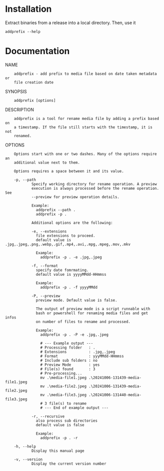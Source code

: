 ﻿# Installation

Extract binaries from a release into a local directory. Then, use it

`addprefix --help` 

# Documentation

NAME

        addprefix - add prefix to media file based on date taken metadata or 
        file creation date

SYNOPSIS

        addprefix [options]

DESCRIPTION

        addprefix is a tool for rename media file by adding a prefix based on
        a timestamp. If the file still starts with the timestamp, it is not
        renamed.

OPTIONS

        Options start with one or two dashes. Many of the options require an 
        additional value next to them.

        Options requires a space between it and its value.

        -p, --path
                Specify working directory for rename operation. A preview 
                execution is always processed before the rename operation. See
                --preview for preview operation details.

                Example:
                  addprefix --path .
                  addprefix -p . 

                Additional options are the following:

                -e, --extensions
                  file extensions to proceed.
                  default value is .jpg,.jpeg,.png,.webp,.gif,.mp4,.avi,.mpg,.mpeg,.mov,.mkv

                  Example:
                    addprefix -p . -e .jpg,.jpeg
        
                -f, --format
                  specify date fomrmating.
                  default value is yyyyMMdd-HHmmss

                  Example:
                    addprefix -p . -f yyyyMMdd
        
                -P, --preview      
                  preview mode. Default value is false.

                  The output of preview mode is a script runnable with
                  bash or powershell for renaming media files and get infos
                  on number of files to rename and processed.

                  Example:
                    addprefix -p . -P -e .jpg,.jpeg

                    # --- Example output ---
                    # Processing folder   : .
                    # Extensions          : .jpg,.jpeg
                    # Format              : yyyMMdd-HHmmss
                    # Include sub folders : no
                    # Preview Mode        : yes
                    # File(s) found       : 3
                    # Pre-processing...
                    mv .\media-file1.jpeg .\20241006-131439-media-file1.jpeg
                    mv .\media-file2.jpeg .\20241006-131439-media-file2.jpeg
                    mv .\media-file3.jpeg .\20241006-131440-media-file3.jpeg
                    # 3 file(s) to rename
                    # --- End of example output ---
        
                -r, --recursive
                  also process sub directories
                  default value is false

                  Example:
                    addprefix -p . -r

        -h, --help
                Display this manual page

        -v, --version
                Display the current version number
